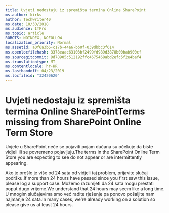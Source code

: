```yaml
---
title: Uvjeti nedostaju iz spremišta termina Online SharePoint
ms.author: kirks
author: Techwriter40
ms.date: 10/30/2018
ms.audience: ITPro
ms.topic: article
ROBOTS: NOINDEX, NOFOLLOW
localization_priority: Normal
ms.assetid: a0f6a3b6-c17b-44a6-bb0f-039dbbc3f614
ms.openlocfilehash: 3378eaac63103bf2499fd989d3878b00bab900cf
ms.sourcegitcommit: 9d78905c512192ffc4675468abd2efc5f2e4baf4
ms.translationtype: MT
ms.contentlocale: hr-HR
ms.lasthandoff: 04/23/2019
ms.locfileid: "32420620"
---
```

# <a name="terms-missing-from-sharepoint-online-term-store"></a><span data-ttu-id="3a6c5-102">Uvjeti nedostaju iz spremišta termina Online SharePoint</span><span class="sxs-lookup"><span data-stu-id="3a6c5-102">Terms missing from SharePoint Online Term Store</span></span>

<span data-ttu-id="3a6c5-103">Uvjete u SharePoint neće se pojaviti pojam dućana su očekuje da biste vidjeli ili se povremeno pojavljuju.</span><span class="sxs-lookup"><span data-stu-id="3a6c5-103">The terms in the SharePoint Online Term Store you are expecting to see do not appear or are intermittently appearing.</span></span>
  
<span data-ttu-id="3a6c5-104">Ako je prošlo je više od 24 sata od vidjeli taj problem, prijavite slučaj podršku.</span><span class="sxs-lookup"><span data-stu-id="3a6c5-104">If more than 24 hours have passed since you first saw this issue, please log a support case.</span></span> <span data-ttu-id="3a6c5-105">Možemo razumjeti da 24 sata mogu prestati poput dugo vrijeme.</span><span class="sxs-lookup"><span data-stu-id="3a6c5-105">We understand that 24 hours may seem like a long time.</span></span> <span data-ttu-id="3a6c5-106">U mnogim slučajevima smo već radite rješenje pa ponovo pošaljite nam najmanje 24 sata.</span><span class="sxs-lookup"><span data-stu-id="3a6c5-106">In many cases, we're already working on a solution so please give us at least 24 hours.</span></span>
  

